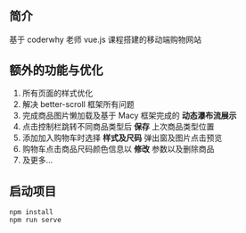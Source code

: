 # 

## 简介
 基于 coderwhy 老师 vue.js 课程搭建的移动端购物网站

## 额外的功能与优化

1. 所有页面的样式优化
2. 解决 better-scroll 框架所有问题
3. 完成商品图片懒加载及基于 Macy 框架完成的 **动态瀑布流展示**
4. 点击控制栏跳转不同商品类型后 **保存** 上次商品类型位置
5. 添加加入购物车时选择 **样式及尺码** 弹出窗及图片点击预览
6. 购物车点击商品尺码颜色信息以 **修改** 参数以及删除商品
7. 及更多...

## 启动项目
```
npm install
npm run serve
```


